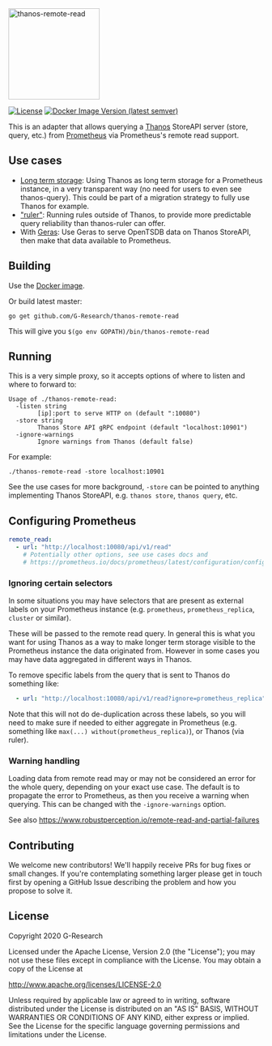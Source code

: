 <img src="https://github.com/Debiday/thanos-remote-read/blob/logo-folder/docs/logo/png/Thanos-remote-read_SignatureLogo_RGB-Black.png" width="180" alt="thanos-remote-read">

[![License](https://img.shields.io/badge/License-Apache%202.0-blue.svg)](https://opensource.org/licenses/Apache-2.0)
[![Docker Image Version (latest semver)](https://img.shields.io/docker/v/gresearchdev/thanos-remote-read)](https://hub.docker.com/r/gresearchdev/thanos-remote-read)

This is an adapter that allows querying a [Thanos](https://thanos.io) StoreAPI server
(store, query, etc.) from [Prometheus](https://prometheus.io) via Prometheus's remote
read support.

## Use cases

* [Long term storage](docs/longterm.md): Using Thanos as long term storage for a
  Prometheus instance, in a very transparent way (no need for users to even see
  thanos-query). This could be part of a migration strategy to fully use Thanos
  for example.
* ["ruler"](docs/ruler.md): Running rules outside of Thanos, to provide more
  predictable query reliability than thanos-ruler can offer.
* With [Geras](https://github.com/G-Research/geras): Use Geras to serve OpenTSDB
  data on Thanos StoreAPI, then make that data available to Prometheus.

## Building

Use the [Docker image](https://hub.docker.com/r/gresearchdev/thanos-remote-read).

Or build latest master:

```
go get github.com/G-Research/thanos-remote-read
```

This will give you `$(go env GOPATH)/bin/thanos-remote-read`

## Running

This is a very simple proxy, so it accepts options of where to listen and where
to forward to:

```
Usage of ./thanos-remote-read:
  -listen string
        [ip]:port to serve HTTP on (default ":10080")
  -store string
        Thanos Store API gRPC endpoint (default "localhost:10901")
  -ignore-warnings
        Ignore warnings from Thanos (default false)
```

For example:
```
./thanos-remote-read -store localhost:10901
```

See the use cases for more background, `-store` can be pointed to anything
implementing Thanos StoreAPI, e.g. `thanos store`, `thanos query`, etc.

## Configuring Prometheus

```yaml
remote_read:
  - url: "http://localhost:10080/api/v1/read"
    # Potentially other options, see use cases docs and 
    # https://prometheus.io/docs/prometheus/latest/configuration/configuration/#remote_read
```

### Ignoring certain selectors

In some situations you may have selectors that are present as external labels
on your Prometheus instance (e.g. `prometheus`, `prometheus_replica`, `cluster`
or similar).

These will be passed to the remote read query. In general this is what you want
for using Thanos as a way to make longer term storage visible to the Prometheus
instance the data originated from. However in some cases you may have data
aggregated in different ways in Thanos.

To remove specific labels from the query that is sent to Thanos do something
like:

```yaml
  - url: "http://localhost:10080/api/v1/read?ignore=prometheus_replica"
```

Note that this will not do de-duplication across these labels, so you will need
to make sure if needed to either aggregate in Prometheus (e.g. something like
`max(...) without(prometheus_replica)`), or Thanos (via ruler).

### Warning handling

Loading data from remote read may or may not be considered an error for the
whole query, depending on your exact use case. The default is to propagate the
error to Prometheus, as then you receive a warning when querying. This can be
changed with the `-ignore-warnings` option.

See also https://www.robustperception.io/remote-read-and-partial-failures

## Contributing

We welcome new contributors! We'll happily receive PRs for bug fixes or small
changes. If you're contemplating something larger please get in touch first by
opening a GitHub Issue describing the problem and how you propose to solve it.

## License

Copyright 2020 G-Research

Licensed under the Apache License, Version 2.0 (the "License"); you may not use
these files except in compliance with the License. You may obtain a copy of the
License at

http://www.apache.org/licenses/LICENSE-2.0

Unless required by applicable law or agreed to in writing, software distributed
under the License is distributed on an "AS IS" BASIS, WITHOUT WARRANTIES OR
CONDITIONS OF ANY KIND, either express or implied. See the License for the
specific language governing permissions and limitations under the License.

